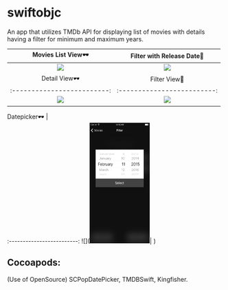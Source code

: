 # swiftobjc
An app that utilizes TMDb API for displaying list of movies with details having a filter for minimum and maximum years.

Movies List View🕶             |  Filter with Release Date🌻
:-------------------------:|:-------------------------:
![](<img src="./swiftobjc/screenshots/movielists.png" alt="Drawing" width="140" height="280"/>)  |  ![](<img src="./swiftobjc/screenshots/releasedate.png" alt="Drawing" width="140" height="280"/>)
Detail View🕶             |  Filter View🌻
:-------------------------:|:-------------------------:
![](<img src="./swiftobjc/screenshots/detailview.png" alt="Drawing" width="140" height="280"/>)  |  ![](<img src="./swiftobjc/screenshots/filter.png" alt="Drawing" width="140" height="280"/>)

Datepicker🕶             |  
:-------------------------:
![](<img src="./swiftobjc/screenshots/datepicker.png" alt="Drawing" width="140" height="280"/>|
)  

## Cocoapods: 
(Use of OpenSource)
SCPopDatePicker,
TMDBSwift,
Kingfisher.
